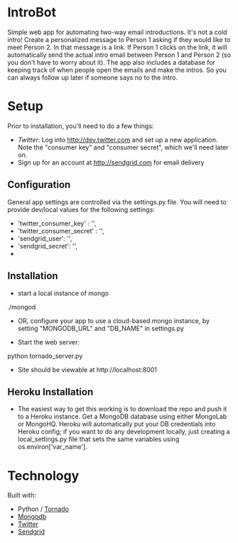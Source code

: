 IntroBot
=================

Simple web app for automating two-way email introductions. It's not a cold intro! Create a personalized message to Person 1 asking if they would like to meet Person 2. In that message is a link. If Person 1 clicks on the link, it will automatically send the actual intro email between Person 1 and Person 2 (so you don't have to worry about it). The app also includes a database for keeping track of when people open the emails and make the intros. So you can always follow up later if someone says no to the intro. 


Setup
======

Prior to installation, you'll need to do a few things:

* _Twitter_: Log into http://dev.twitter.com and set up a new application.  Note the "consumer key" and "consumer secret", which we'll need later on.
* Sign up for an account at http://sendgrid.com for email delivery


Configuration
-------------

General app settings are controlled via the settings.py file. You will need to provide dev/local values for the following settings:

* 'twitter_consumer_key' : '',
* 'twitter_consumer_secret' : '',
* 'sendgrid_user': '',
* 'sendgrid_secret': '',
* 

Installation
------------

* start a local instance of mongo

./mongod

* OR, configure your app to use a cloud-based mongo instance, by setting "MONGODB_URL" and "DB_NAME" in settings.py

* Start the web server:

python tornado_server.py

* Site should be viewable at http://localhost:8001

Heroku Installation
-------------------
* The easiest way to get this working is to download the repo and push it to a Heroku instance. Get a MongoDB database using either MongoLab or MongoHQ. Heroku will automatically put your DB credentials into Heroku config; if you want to do any development locally, just creating a local_settings.py file that sets the same variables using os.environ['var_name']. 


Technology
===========

Built with:

 * Python / [Tornado](http://tornadoweb.org)
 * [Mongodb](http://www.mongodb.com/)
 * [Twitter](http://dev.twitter.com)
 * [Sendgrid](http://sendgrid.com/docs/API_Reference/)
